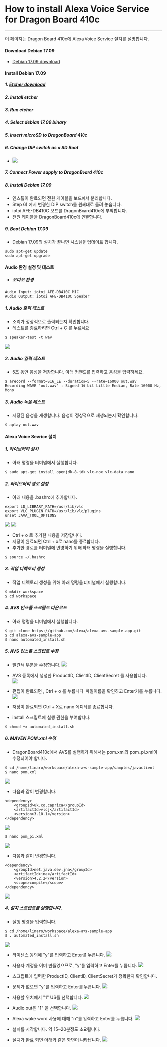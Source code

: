 # How to install Alexa Voice Service for Dragon Board 410c

---

이 페이지는 Dragon Board 410c에 Alexa Voice Service 설치를 설명합니다.

#### Download Debian 17.09

* [Debian 17.09 download](http://builds.96boards.org/releases/dragonboard410c/linaro/debian/17.09/dragonboard410c_sdcard_install_debian-283.zip)

#### Install Debian 17.09

##### 1. [Etcher download](https://etcher.io/)

##### 2. Install etcher

##### 3. Run etcher

##### 4. Select debian 17.09 binary

##### 5. Insert microSD to DragonBoard 410c

##### 6. Change DIP switch as a SD Boot

* ![](/assets/dragonBoard410c_junper_sdboot.png)

##### 7. Connect Power supply to DragonBoard 410c

##### 8. Install Debian 17.09
- 인스톨이 완료되면 전원 케이블을 보드에서 분리합니다.
- Step 6) 에서 변경한 DIP switch를 원래대로 돌려 놓습니다.
- iotoi AFE-DB410C 보드를 DragonBoard410c에 부착합니다.
- 전원 케이블을 DragonBoard410c에 연결합니다.

##### 9. Boot Debian 17.09
- Debian 17.09의 설치가 끝나면 시스템을 업데이트 합니다.
```
sudo apt-get update
sudo apt-get upgrade
```

#### Audio 환경 설정 및 테스트
- ##### 오디오 환경
```
Audio Input: iotoi AFE-DB410C MIC
Audio Output: iotoi AFE-DB410C Speaker
```

##### 1. Audio 출력 테스트
- 소리가 정상적으로 출력되는지 확인합니다.
- 테스트를 종료하려면 Ctrl + C 를 누르세요
```
$ speaker-test -t wav
```
![](/assets/raspbian_audio_step_4.jpg)

##### 2. Audio 입력 테스트
- 5초 동안 음성을 저장합니다. 아래 커맨드를 입력하고 음성을 입력하세요.
```
$ arecord --format=S16_LE --duration=5 --rate=16000 out.wav
Recording WAVE 'out.wav' : Signed 16 bit Little Endian, Rate 16000 Hz, Mono
```
##### 3. Audio 녹음 테스트
- 저장된 음성을 재생합니다. 음성이 정상적으로 재생되는지 확인합니다.
```
$ aplay out.wav
```

#### Alexa Voice Sevrice 설치

##### 1. 라이브러리 설치
- 아래 명령을 터미널에서 실행합니다.
```
$ sudo apt-get install openjdk-8-jdk vlc-nox vlc-data nano
```

##### 2. 라이브러리 경로 설정
- 아래 내용을 .bashrc에 추가합니다.
```
export LD_LIBRARY_PATH=/usr/lib/vlc
export VLC_PLUGIN_PATH=/usr/lib/vlc/plugins
unset JAVA_TOOL_OPTIONS
```
![](/assets/dragonBoard_avs_util_1.png)
![](/assets/dragonBoard_avs_util_2.png)

- Ctrl + o 로 추가한 내용을 저장합니다. 
- 저장이 완료되면 Ctrl + x로 nano를 종료합니다.
- 추가한 경로를 터미널에 반영하기 위해 아래 명령을 실행합니다.
```
$ source ~/.bashrc
```
##### 3. 작업 디렉토리 생성
- 작업 디렉토리 생성을 위해 아래 명령을 터미널에서 실행합니다.
```
$ mkdir workspace
$ cd workspace
```

##### 4. AVS 인스톨 스크립트 다운로드
- 아래 명령을 터미널에서 실행합니다.
```
$ git clone https://github.com/alexa/alexa-avs-sample-app.git
$ cd alexa-avs-sample-app
$ nano automated_install.sh
```
##### 5. AVS 인스톨 스크립트 수정
- 빨간색 부분을 수정합니다.
![](/assets/avs_script_edit_1.jpg)
- AVS 등록에서 생성한 ProductID, ClientID, ClientSecret 를 사용합니다.  
![](/assets/avs_script_edit_2.jpg)

- 편집이 완료되면 , Ctrl + o 를 누릅니다. 파일이름을 확인하고 Enter키를 누릅니다.  
![](/assets/avs_script_edit_3.jpg)

- 저장이 완료되면 Ctrl + X로 nano 에디터를 종료합니다.
- install 스크립트에 실행 권한을 부여합니다.
```
$ chmod +x automated_install.sh
```
##### 6. MAVEN POM.xml 수정
- DragonBoard410c에서 AVS를 실행하기 위해서는 pom.xml와 pom_pi.xml이 수정되어야 합니다.
```
$ cd /home/linaro/workspace/alexa-avs-sample-app/samples/javaclient
$ nano pom.xml
```
![](/assets/dragonBoard_avs_util_3.png)
- 다음과 같이 변경합니다.
```
<dependency>
    <groupId>uk.co.caprica</groupId>
    <artifactId>vlcj</artifactId>
    <version>3.10.1</version>
</dependency>
```
![](/assets/dragonBoard_avs_util_4.png)
```
$ nano pom_pi.xml
```
![](/assets/dragonBoard_avs_util_5.png)
- 다음과 같이 변경합니다.
```
<dependency>
    <groupId>net.java.dev.jna</groupId>
    <artifactId>jna</artifactId>
    <version>4.2.2</version>
    <scope>compile</scope>
</dependency>
```
![](/assets/dragonBoard_avs_util_6.png)

##### 4. 설치 스트립트를 실행합니다.
- 실행 명령을 입력합니다.
```
$ cd /home/linaro/workspace/alexa-avs-sample-app
$ . automated_install.sh
```
![](/assets/avs_script_edit_4.jpg)

- 라이센스 동의에 "y"를 입력하고 Enter를 누릅니다.
![](/assets/avs_script_edit_5.jpg)

- 사용자 계정을 이미 만들었으므로, "y"를 입력하고 Enter를 누릅니다.
![](/assets/avs_script_edit_6.jpg)

- 스크립트에 입력한 ProductID, ClientID, ClientSecret가 정확한지 확인합니다.  
- 문제가 없으면 "y"를 입력하고 Enter를 누릅니다.
![](/assets/avs_script_edit_7.jpg)

- 사용할 위치에서 "1" US를 선택합니다.
![](/assets/avs_script_edit_8.jpg)

- Audio out은 "1" 을 선택합니다.
![](/assets/avs_script_edit_9.jpg)

- Alexa wake word 사용에 대해 "n"를 입력하고 Enter를 누릅니다.
![](/assets/avs_script_edit_12.png)

- 설치를 시작합니다. 약 15~20분정도 소요됩니다.  
- 설치가 완료 되면 아래와 같은 화면이 나타납니다.
![](/assets/avs_script_edit_11.jpg)

